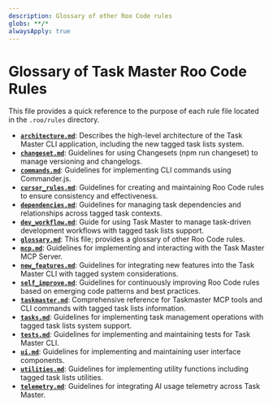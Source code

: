 ```yaml
---
description: Glossary of other Roo Code rules
globs: **/*
alwaysApply: true
---
```

# Glossary of Task Master Roo Code Rules

This file provides a quick reference to the purpose of each rule file located in the `.roo/rules` directory.

- **[`architecture.md`](mdc:.roo/rules/architecture.md)**: Describes the high-level architecture of the Task Master CLI application, including the new tagged task lists system.
- **[`changeset.md`](mdc:.roo/rules/changeset.md)**: Guidelines for using Changesets (npm run changeset) to manage versioning and changelogs.
- **[`commands.md`](mdc:.roo/rules/commands.md)**: Guidelines for implementing CLI commands using Commander.js.
- **[`cursor_rules.md`](mdc:.roo/rules/cursor_rules.md)**: Guidelines for creating and maintaining Roo Code rules to ensure consistency and effectiveness.
- **[`dependencies.md`](mdc:.roo/rules/dependencies.md)**: Guidelines for managing task dependencies and relationships across tagged task contexts.
- **[`dev_workflow.md`](mdc:.roo/rules/dev_workflow.md)**: Guide for using Task Master to manage task-driven development workflows with tagged task lists support.
- **[`glossary.md`](mdc:.roo/rules/glossary.md)**: This file; provides a glossary of other Roo Code rules.
- **[`mcp.md`](mdc:.roo/rules/mcp.md)**: Guidelines for implementing and interacting with the Task Master MCP Server.
- **[`new_features.md`](mdc:.roo/rules/new_features.md)**: Guidelines for integrating new features into the Task Master CLI with tagged system considerations.
- **[`self_improve.md`](mdc:.roo/rules/self_improve.md)**: Guidelines for continuously improving Roo Code rules based on emerging code patterns and best practices.
- **[`taskmaster.md`](mdc:.roo/rules/taskmaster.md)**: Comprehensive reference for Taskmaster MCP tools and CLI commands with tagged task lists information.
- **[`tasks.md`](mdc:.roo/rules/tasks.md)**: Guidelines for implementing task management operations with tagged task lists system support.
- **[`tests.md`](mdc:.roo/rules/tests.md)**: Guidelines for implementing and maintaining tests for Task Master CLI.
- **[`ui.md`](mdc:.roo/rules/ui.md)**: Guidelines for implementing and maintaining user interface components.
- **[`utilities.md`](mdc:.roo/rules/utilities.md)**: Guidelines for implementing utility functions including tagged task lists utilities.
- **[`telemetry.md`](mdc:.roo/rules/telemetry.md)**: Guidelines for integrating AI usage telemetry across Task Master.


